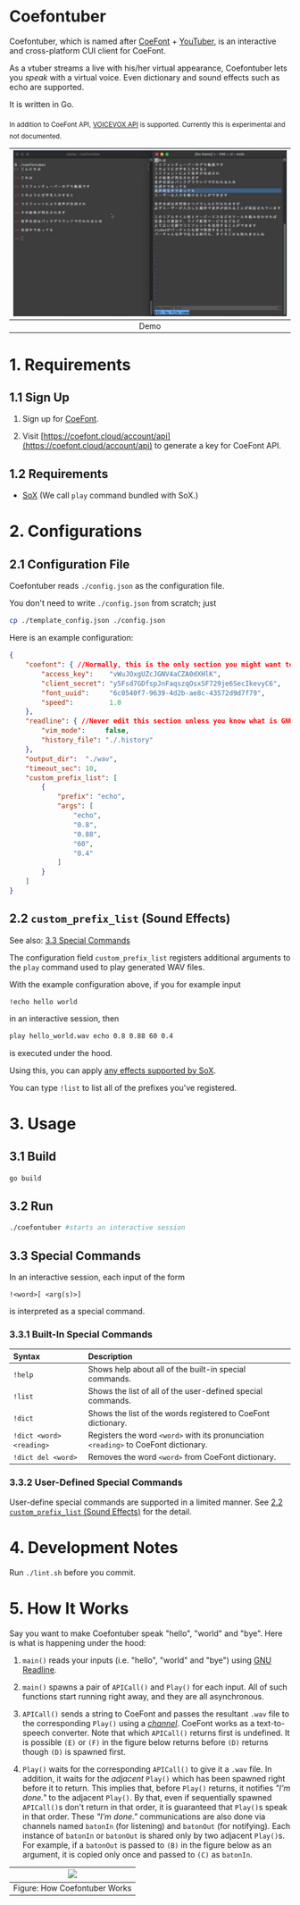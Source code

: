 # Coefontuber

Coefontuber, which is named after [CoeFont](https://coefont.cloud/coefonts) + [YouTuber](https://www.youtube.com/), is an interactive and cross-platform CUI client for CoeFont.

As a vtuber streams a live with his/her virtual appearance, Coefontuber lets you *speak* with a virtual voice. Even dictionary and sound effects such as echo are supported.

It is written in Go.

<sub>In addition to CoeFont API, [VOICEVOX API](https://voicevox.su-shiki.com/su-shikiapis/) is supported. Currently this is experimental and not documented.</sub>

| [![](./readme_assets/demo.png)](https://www.youtube.com/watch?v=e4FaFSA-_7g) |
|:-:|
| Demo |

# 1. Requirements

## 1.1 Sign Up

1. Sign up for [CoeFont](https://coefont.cloud/).

2. Visit [https://coefont.cloud/account/api](https://coefont.cloud/account/api) to generate a key for CoeFont API.

## 1.2 Requirements

- [SoX](https://github.com/chirlu/sox) (We call `play` command bundled with SoX.)

# 2. Configurations

## 2.1 Configuration File

Coefontuber reads `./config.json` as the configuration file.

You don't need to write `./config.json` from scratch; just
```bash
cp ./template_config.json ./config.json
```

Here is an example configuration:

```json
{
    "coefont": { //Normally, this is the only section you might want to edit.
        "access_key":    "vWuJOxgUZcJGNV4aCZA0dXHlK",
        "client_secret": "y5Fsd7GDfspJnFaqszqOsxSF729je6SecIkevyC6",
        "font_uuid":     "6c0540f7-9639-4d2b-ae8c-43572d9d7f79",
        "speed":         1.0
    },
    "readline": { //Never edit this section unless you know what is GNU Readline.
        "vim_mode":     false,
        "history_file": "./.history"
    },
    "output_dir":  "./wav",
    "timeout_sec": 10,
    "custom_prefix_list": [
        {
            "prefix": "echo",
            "args": [
                "echo",
                "0.8",
                "0.88",
                "60",
                "0.4"
            ]
        }
    ]
}
```

## 2.2  `custom_prefix_list` (Sound Effects)

See also: [3.3 Special Commands](#33-special-commands)

The configuration field `custom_prefix_list` registers additional arguments to the `play` command used to play generated WAV files.

With the example configuration above, if you for example input
```
!echo hello world
```

in an interactive session, then
```bash
play hello_world.wav echo 0.8 0.88 60 0.4
```

is executed under the hood.

Using this, you can apply [any effects supported by SoX](http://sox.sourceforge.net/sox.html#EFFECTS).

You can type `!list` to list all of the prefixes you've registered.

# 3. Usage

## 3.1 Build

```bash
go build
```

## 3.2 Run

```bash
./coefontuber #starts an interactive session
```

## 3.3 Special Commands

In an interactive session, each input of the form
```
!<word>[ <arg(s)>]
```

is interpreted as a special command.

### 3.3.1 Built-In Special Commands

| Syntax | Description |
|:-|:-|
| `!help` | Shows help about all of the built-in special commands. |
| `!list` | Shows the list of all of the user-defined special commands. |
| `!dict` | Shows the list of the words registered to CoeFont dictionary. |
| `!dict <word> <reading>` | Registers the word `<word>` with its pronunciation `<reading>` to CoeFont dictionary. |
| `!dict del <word>` | Removes the word `<word>` from CoeFont dictionary. |

### 3.3.2 User-Defined Special Commands

User-define special commands are supported in a limited manner. See [2.2 `custom_prefix_list` (Sound Effects)](#22--custom_prefix_list-sound-effects) for the detail.

# 4. Development Notes

Run `./lint.sh` before you commit.

# 5. How It Works

Say you want to make Coefontuber speak "hello", "world" and "bye". Here is what is happening under the hood:

1. `main()` reads your inputs (i.e. "hello", "world" and "bye") using [GNU Readline](https://tiswww.case.edu/php/chet/readline/rltop.html).

2. `main()` spawns a pair of `APICall()` and `Play()` for each input. All of such functions start running right away, and they are all asynchronous.

3. `APICall()` sends a string to CoeFont and passes the resultant `.wav` file to the corresponding `Play()` using a [*channel*](https://go.dev/ref/spec#Channel_types). CoeFont works as a text-to-speech converter. Note that which `APICall()` returns first is undefined. It is possible `(E)` or `(F)` in the figure below returns before `(D)` returns though `(D)` is spawned first.

4. `Play()` waits for the corresponding `APICall()` to give it a `.wav` file. In addition, it waits for the *adjacent* `Play()` which has been spawned right before it to return. This implies that, before `Play()` returns, it notifies *"I'm done."* to the adjacent `Play()`. By that, even if sequentially spawned `APICall()`s don't return in that order, it is guaranteed that `Play()`s speak in that order. These *"I'm done."* communications are also done via channels named `batonIn` (for listening) and `batonOut` (for notifying). Each instance of `batonIn` or `batonOut` is shared only by two adjacent `Play()`s. For example, if a `batonOut` is passed to `(B)` in the figure below as an argument, it is copied only once and passed to `(C)` as `batonIn`.

| ![](./readme_assets/flow.png) |
|:-:|
| Figure: How Coefontuber Works |

<!-- vim: set spell: -->

